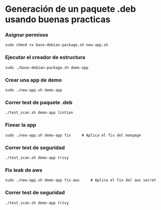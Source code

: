 # Generación de un paquete .deb usando buenas practicas

### Asignar permisos
	sudo chmod +x base-debian-package.sh new-app.sh

### Ejecutar el creador de estructura
	sudo ./base-debian-package.sh demo-app  

### Crear una app de demo
	sudo ./new-app.sh demo-app

### Correr test de paquete .deb
	./test_scan.sh demo-app lintian

### Fixear la app
	sudo ./new-app.sh demo-app fix     # Aplica el fix del manpage

### Correr test de seguridad
	./test_scan.sh demo-app trivy

### Fix leak de aws
	sudo ./new-app.sh demo-app fix-aws     # Aplica el fix del aws secret

### Correr test de seguridad
	./test_scan.sh demo-app trivy
